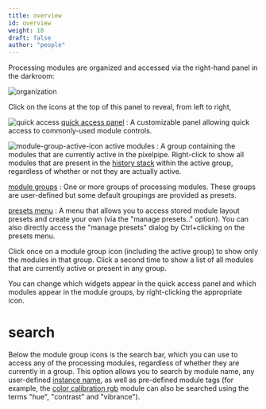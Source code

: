 ```yaml
---
title: overview
id: overview
weight: 10
draft: false
author: "people"
---
```


Processing modules are organized and accessed via the right-hand panel in the darkroom:

![organization](./organization/organization.png#w33)

Click on the icons at the top of this panel to reveal, from left to right, 

![quick access](./organization/quick-access-panel-icon.png#icon) [quick access panel](./quick-access-panel.md)
: A customizable panel allowing quick access to commonly-used module controls.

![module-group-active-icon](./manage-module-layouts/module-group-active-icon.png#icon) active modules
: A group containing the modules that are currently active in the pixelpipe.  Right-click to show all modules that are present in the [history stack](../pixelpipe/history-stack.md) within the active group, regardless of whether or not they are actually active.

[module groups](./module-groups.md)
: One or more groups of processing modules. These groups are user-defined but some default groupings are provided as presets.

[presets menu](./manage-module-layouts.md)
: A menu that allows you to access stored module layout presets and create your own (via the "manage presets.." option). You can also directly access the "manage presets" dialog by Ctrl+clicking on the presets menu.

Click once on a module group icon (including the active group) to show only the modules in that group. Click a second time to show a list of all modules that are currently active or present in any group.

You can change which widgets appear in the quick access panel and which modules appear in the module groups, by right-clicking the appropriate icon.

# search

Below the module group icons is the search bar, which you can use to access any of the processing modules, regardless of whether they are currently in a group. This option allows you to search by module name, any user-defined [instance name](../processing-modules/multiple-instances.md), as well as pre-defined module tags (for example, the [color calibration rgb](../../../module-reference/processing-modules/color-balance-rgb.md) module can also be searched using the terms "hue", "contrast" and "vibrance").

